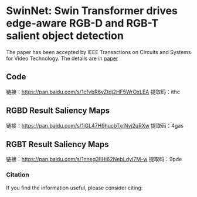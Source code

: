 # SwinNet: Swin Transformer drives edge-aware RGB-D and RGB-T salient object detection
The paper has been accepted by IEEE Transactions on Circuits and Systems for Video Technology.
The details are in [paper]()


## Code
链接：https://pan.baidu.com/s/1cfvbR6yZtdj2HF5WrOxLEA 
提取码：ithc

##  RGBD Result Saliency Maps 
链接：https://pan.baidu.com/s/1jGL47H9hucbTxrNvj2uRXw 
提取码：4gas

##  RGBT Result Saliency Maps 
链接：https://pan.baidu.com/s/1nneg3IIHi62NebLdyI7M-w 
提取码：9pde

### Citation

If you find the information useful, please consider citing:

```

```
